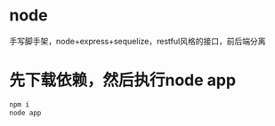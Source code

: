 # node
手写脚手架，node+express+sequelize，restful风格的接口，前后端分离

# 先下载依赖，然后执行node app
```bash
npm i
node app
```

